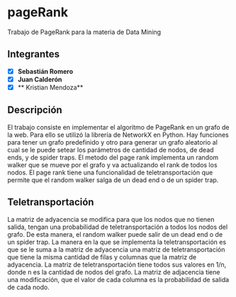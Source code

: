 # pageRank

Trabajo de PageRank para la materia de Data Mining

## Integrantes

- [x] **Sebastián Romero** 
- [x] **Juan Calderón**
- [x] ** Kristian Mendoza**

## Descripción

El trabajo consiste en implementar el algoritmo de PageRank en un grafo de la web. Para ello se utilizó la librería de NetworkX en Python.
Hay funciones para tener un grafo predefinido y otro para generar un grafo aleatorio al cual se le puede setear los parámetros de cantidad de nodos, de dead ends, y de spider traps.
El metodo del page rank implementa un random walker que se mueve por el grafo y va actualizando el rank de todos los nodos.
El page rank tiene una funcionalidad de teletransportación que permite que el random walker salga de un dead end o de un spider trap.

## Teletransportación
La matriz de adyacencia se modifica para que los nodos que no tienen salida, tengan una probabilidad de teletransportación a todos los nodos del grafo. De esta manera, el random walker puede salir de un dead end o de un spider trap.
La manera en la que se implementa la teletransportación es que se le suma a la matriz de adyacencia una matriz de teletransportación que tiene la misma cantidad de filas y columnas que la matriz de adyacencia. La matriz de teletransportación tiene todos sus valores en 1/n, donde n es la cantidad de nodos del grafo.
La matriz de adjacencia tiene una modificación, que el valor de  cada columna es la probabilidad de salida de cada nodo. 
